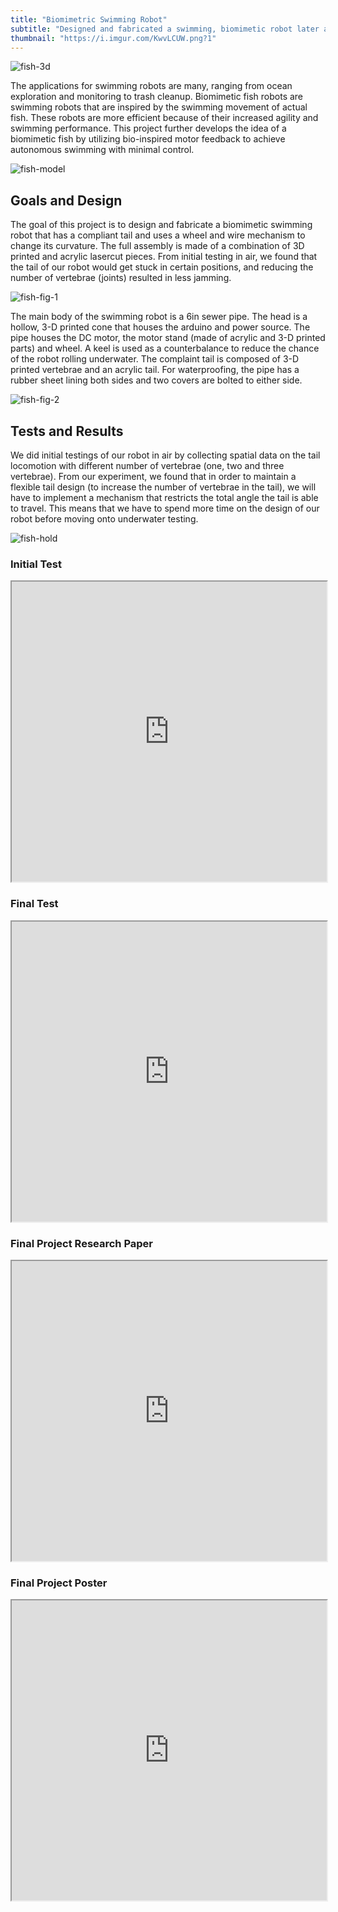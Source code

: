 ```yaml
---
title: "Biomimetric Swimming Robot"
subtitle: "Designed and fabricated a swimming, biomimetic robot later applied to a positive-feedback system."
thumbnail: "https://i.imgur.com/KwvLCUW.png?1"
---
```


![fish-3d](https://i.imgur.com/tUVX3BV.png)

The applications for swimming robots are many, ranging from ocean exploration and monitoring to trash cleanup. Biomimetic fish robots are swimming robots that are inspired by the swimming movement of actual fish. These robots are more efficient because of their increased agility and swimming performance. This project further develops the idea of a biomimetic fish by utilizing bio-inspired motor feedback to achieve autonomous swimming with minimal control. 

![fish-model](https://i.imgur.com/BZNutD9.png)

## Goals and Design
The goal of this project is to design and fabricate a biomimetic swimming robot that has a compliant tail and uses a wheel and wire mechanism to change its curvature. The full assembly is made of a combination of 3D printed and acrylic lasercut pieces. From initial testing in air, we found that the tail of our robot would get stuck in certain positions, and reducing the number of vertebrae (joints) resulted in less jamming.

![fish-fig-1](https://i.imgur.com/2ANQHyb.png)

The main body of the swimming robot is a 6in sewer pipe. The head is a hollow, 3-D printed cone that houses the arduino and power source. The pipe houses the DC motor, the motor stand (made of acrylic and 3-D printed parts) and wheel. A keel is used as a counterbalance to reduce the chance of the robot rolling underwater. The complaint tail is composed of 3-D printed vertebrae and an acrylic tail. For waterproofing, the pipe has a rubber sheet lining both sides and two covers are bolted to either side.

![fish-fig-2](https://i.imgur.com/9EdGyTO.png)

## Tests and Results
We did initial testings of our robot in air by collecting spatial data on the tail locomotion with different number of vertebrae (one, two and three vertebrae). From our experiment, we found that in order to maintain a flexible tail design (to increase the number of vertebrae in the tail), we will have to implement a mechanism that restricts the total angle the tail is able to travel. This means that we have to spend more time on the design of our robot before moving onto underwater testing.

![fish-hold](https://i.imgur.com/zJT7GhK.png)


### Initial Test
<iframe src="https://drive.google.com/file/d/12IYN4H8lBjxgT_z2J_PH3B0IrA1ho7zp/preview" width="100%" height="480" allow="autoplay"></iframe>

### Final Test
<iframe src="https://drive.google.com/file/d/1BaZs_yjbvxQEIrSevazSeEeAY3QmfoeF/preview" width="100%" height="480" allow="autoplay"></iframe> 



### Final Project Research Paper
<iframe src="https://drive.google.com/file/d/1JRr8_YWIv0F4AmZruK2gwk0bBoopKhbd/preview" width="100%" height="480" allow="autoplay"></iframe>

### Final Project Poster
<iframe src="https://drive.google.com/file/d/13hpyosqMasCsElHs0Bh4UKOvRgPXPpF8/preview" width="100%" height="480" allow="autoplay"></iframe>

